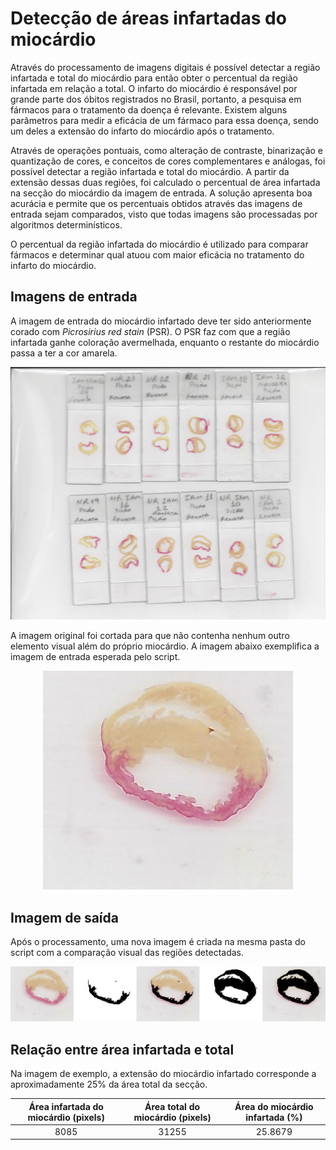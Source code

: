# Detecção de áreas infartadas do miocárdio

Através do processamento de imagens digitais é possível detectar a região infartada e total do miocárdio para então obter o percentual da região infartada em relação a total. O infarto do miocárdio é responsável por grande parte dos óbitos registrados no Brasil, portanto, a pesquisa em fármacos para o tratamento da doença é relevante. Existem alguns parâmetros para medir a eficácia de um fármaco para essa doença, sendo um deles a extensão do infarto do miocárdio após o tratamento. 

Através de operações pontuais, como alteração de contraste, binarização e quantização de cores, e conceitos de cores complementares e análogas, foi possível detectar a região infartada e total do miocárdio. A partir da extensão dessas duas regiões, foi calculado o percentual de área infartada na secção do miocárdio da imagem de entrada. A solução apresenta boa acurácia e permite que os percentuais obtidos através das imagens de entrada sejam comparados, visto que todas imagens são processadas por algoritmos determinísticos. 

O percentual da região infartada do miocárdio é utilizado para comparar fármacos e determinar qual atuou com maior eficácia no tratamento do infarto do miocárdio.

## Imagens de entrada

A imagem de entrada do miocárdio infartado deve ter sido anteriormente corado com *Picrosirius red stain* (PSR). O PSR faz com que a região infartada ganhe coloração avermelhada, enquanto o restante do miocárdio passa a ter a cor amarela.

<p align="center">
  <img src="https://github.com/edineipiovesan/DIP-Myocardial_infarction/blob/master/Images/Original.jpg"/>
</p>

A imagem original foi cortada para que não contenha nenhum outro elemento visual além do próprio miocárdio. A imagem abaixo exemplifica a imagem de entrada esperada pelo script.

<p align="center">
  <img src="https://github.com/edineipiovesan/DIP-Myocardial_infarction/blob/master/Images/Input%20images/IMGa22.png"/>
</p>

## Imagem de saída

Após o processamento, uma nova imagem é criada na mesma pasta do script com a comparação visual das regiões detectadas.

<p align="center">
  <img src="https://github.com/edineipiovesan/DIP-Myocardial_infarction/blob/master/Images/Output%20images/m_compare_IMGa22.png"/>
</p>

## Relação entre área infartada e total

Na imagem de exemplo, a extensão do miocárdio infartado corresponde a aproximadamente 25% da área total da secção.

| Área infartada do miocárdio (pixels) | Área total do miocárdio (pixels) | Área do miocárdio infartada (%) |
|:-:|:-:|:-:|
| 8085 | 31255 | 25.8679 |
